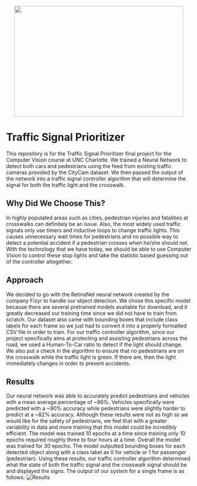 <p align="center">
  <img width="460" height="300" src="https://github.com/storm-king/TrafficSignalPrioritizer/blob/master/DemoGif.gif">
</p>

# Traffic Signal Prioritizer
  This repository is for the Traffic Signal Prioritizer final project for the Computer Vision course at UNC Charlotte. We trained a Neural Network to detect both cars and pedestrians using the feed from existing traffic cameras provided by the CityCam dataset. We then passed the output of the network into a traffic signal controller algorithm that will determine the signal for both the traffic light and the crosswalk.

## Why Did We Choose This?
  In highly populated areas such as cities, pedestrian injuries and fatalities at crosswalks can definitely be an issue. Also, 
the most widely used traffic signals only use timers and inductive loops to change traffic lights. This causes unnecessary wait times for pedestrians and no possible way to detect a potential accident if a pedestrian crosses when he/she should not. With the technology that we have today, we should be able to use Computer Vision to control these stop lights and take the statistic based guessing out of the controller altogether. 

## Approach
  We decided to go with the RetinaNet neural network created by the company Fizyr to handle our object detection. We chose this specific model because there are several pretrained models available for download, and it greatly decreased our training time since we did not have to train from scratch. Our dataset also came with bounding boxes that include class labels for each frame so we just had to convert it into a properly formatted CSV file in order to train. For our traffic controller algorithm, since our project specifically aims at protecting and assisting pedestrians across the road, we used a Human-To-Car ratio to detect if the light should change. We also put a check in the algorithm to ensure that no pedestrians are on the crosswalk while the traffic light is green. If there are, then the light immediately changes in order to prevent accidents. 

## Results
  Our neural network was able to accurately predict pedestrians and vehicles with a mean average percentage of ~86%. Vehicles specifically were predicted with a ~90% accuracy while pedestrians were slightly harder to predict at a ~82% accuracy. Although these results were not as high as we would like for the safety of pedestrians, we feel that with a greater variability in data and more training that this model could be incredibly efficient. The model was trained 10 epochs at a time since training only 10 epochs required roughly three to four hours at a time. Overall the model was trained for 30 epochs. 
    The model outputted bounding boxes for each detected object along with a class label as 0 for vehicle or 1 for passenger (pedestrian). Using these results, our traffic controller algorithm determined what the state of both the traffic signal and the crosswalk signal should be and displayed the signs. The output of our system for a single frame is as follows:
![Results](https://github.com/storm-king/TrafficSignalPrioritizer/blob/master/Results.png?raw=true "Results")
